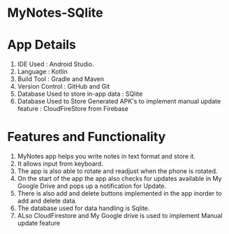 # MyNotes-SQlite

# App Details
1. IDE Used : Android Studio.
2. Language : Kotlin
3. Build Tool : Gradle and Maven
4. Version Control : GitHub and Git
5. Database Used to store in-app data : SQlite
6. Database Used to Store Generated APK's to implement manual update feature : CloudFireStore from Firebase

# Features and Functionality
1. MyNotes app helps you write notes in text format and store it.
2. It allows input from keyboard.
3. The app is also able to rotate and readjust when the phone is rotated. 
4. On the start of the app the app also checks for updates available in My Google Drive and pops up a notification for Update.
5. There is also add and delete buttons implemented in the app inorder to add and delete data.
6. The database used for data handling is Sqlite.
7. ALso CloudFirestore and My Google drive is used to implement Manual update feature

